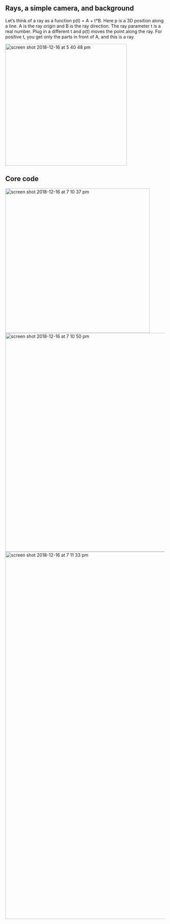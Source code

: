 Rays, a simple camera, and background
--------
Let’s think of a ray as a function p(t) = A + t*B. Here p is a 3D position along a line. 
A is the ray origin and B is the ray direction. The ray parameter t is a real number.
Plug in a different t and p(t) moves the point along the ray. For positive t, you get 
only the parts in front of A, and this is a ray.

<img width="384" alt="screen shot 2018-12-16 at 5 40 48 pm" src="https://user-images.githubusercontent.com/5114429/50056458-25434100-0165-11e9-9b0d-2505cdf7e2fc.png">


Core code
---------

<img width="456" alt="screen shot 2018-12-16 at 7 10 37 pm" src="https://user-images.githubusercontent.com/5114429/50056570-a0592700-0166-11e9-9376-dd0bc14c697e.png">

<img width="690" alt="screen shot 2018-12-16 at 7 10 50 pm" src="https://user-images.githubusercontent.com/5114429/50223368-ae47bb80-03a3-11e9-874e-58af817ebe90.png">

<img width="1159" alt="screen shot 2018-12-16 at 7 11 33 pm" src="https://user-images.githubusercontent.com/5114429/50223369-ae47bb80-03a3-11e9-82cb-46df659f7627.png">
